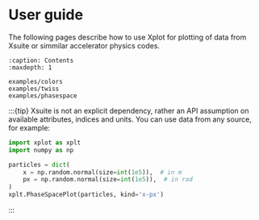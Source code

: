 
# User guide

The following pages describe how to use Xplot for plotting of data from Xsuite or simmilar accelerator physics codes.

```{toctree}
:caption: Contents
:maxdepth: 1

examples/colors
examples/twiss
examples/phasespace
```

:::{tip}
Xsuite is not an explicit dependency, rather an API assumption on available attributes, indices and units. You can use data from any source, for example:

```python
import xplot as xplt
import numpy as np

particles = dict(
    x = np.random.normal(size=int(1e5)),  # in m
    px = np.random.normal(size=int(1e5)),  # in rad
)
xplt.PhaseSpacePlot(particles, kind='x-px')
```

:::
